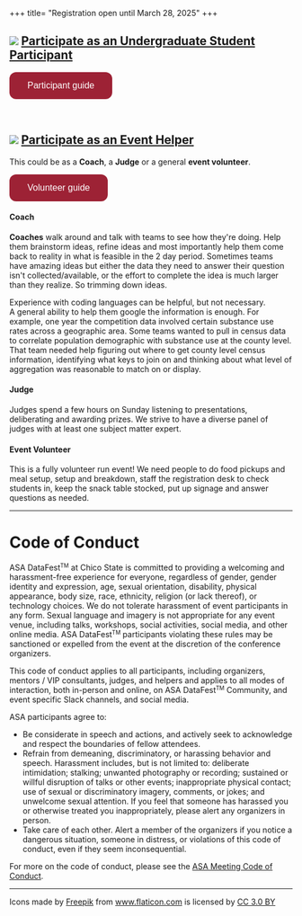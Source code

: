 +++
title= "Registration open until March 28, 2025"
+++


<style>
.button {
  background-color: #9D2235; 
  border: none;
  color: white;
  padding: 15px 32px;
  text-align: center;
  text-decoration: none;
  display: inline-block;
  font-size: 16px;
  border-radius: 12px;
}
</style>

## <img src="../img/team.png"> [Participate as an Undergraduate Student Participant](https://forms.gle/WQLUZY2DMHZcs62Z8)

<a href="/info_guide_chico"><button class="button">Participant guide</button></a>

<br>

## <img src="../img/consultation.png"> [Participate as an Event Helper](https://forms.gle/9mHyqLHFK67rEMYj6) 

This could be as a **Coach**, a **Judge** or a general **event volunteer**. 

<a href="/coach_judge_info"><button class="button">Volunteer guide</button></a>


#### Coach
**Coaches** walk around and talk with teams to see how they're doing. Help  them brainstorm ideas, refine ideas and most importantly help them come  back to reality in what is feasible in the 2 day period. Sometimes teams  have amazing ideas but either the data they need to answer their  question isn't collected/available, or the effort to complete the idea  is much larger than they realize. So trimming down ideas.

Experience  with coding languages can be helpful, but not necessary. A general  ability to help them google the information is enough. For example, one  year the competition data involved certain substance use rates across a  geographic area. Some teams wanted to pull in census data to correlate  population demographic with substance use at the county level. That team  needed help figuring out where to get county level census information,  identifying what keys to join on and thinking about what level of  aggregation was reasonable to match on or display.

#### Judge

Judges spend a few hours on Sunday listening to presentations, deliberating and awarding prizes. We strive to have a diverse panel of judges with at least one subject matter expert. 

#### Event Volunteer

This is a fully volunteer run event! We need people to do food pickups and meal setup, setup and breakdown, staff the registration desk to check students in, keep the snack table stocked, put up signage and answer questions as needed. 


---

# Code of Conduct

ASA DataFest<small><sup>TM</sup></small> at Chico State is committed to providing a welcoming and harassment-free experience for everyone, regardless of gender, gender identity and expression, age, sexual orientation, disability, physical appearance, body size, race, ethnicity, religion (or lack thereof), or technology choices. We do not tolerate harassment of event participants in any form. Sexual language and imagery is not appropriate for any event venue, including talks, workshops, social activities, social media, and other online media. ASA DataFest<small><sup>TM</sup></small> participants violating these rules may be sanctioned or expelled from the event at the discretion of the conference organizers.

This code of conduct applies to all participants, including organizers, mentors / VIP consultants, judges, and helpers and applies to all modes of interaction, both in-person and online, on ASA DataFest<small><sup>TM</sup></small> Community, and event specific Slack channels, and social media.

ASA participants agree to:

- Be considerate in speech and actions, and actively seek to acknowledge and respect the boundaries of fellow attendees.
- Refrain from demeaning, discriminatory, or harassing behavior and speech. Harassment includes, but is not limited to: deliberate intimidation; stalking; unwanted photography or recording; sustained or willful disruption of talks or other events; inappropriate physical contact; use of sexual or discriminatory imagery, comments, or jokes; and unwelcome sexual attention. If you feel that someone has harassed you or otherwise treated you inappropriately, please alert any organizers in person.
- Take care of each other. Alert a member of the organizers if you notice a dangerous situation, someone in distress, or violations of this code of conduct, even if they seem inconsequential.

For more on the code of conduct, please see the [ASA Meeting Code of Conduct](https://www.amstat.org/ASA/Meetings/Meeting-Conduct-Policy.aspx).

---

<div>Icons made by <a href="https://www.freepik.com/" title="Freepik">Freepik</a> from <a href="https://www.flaticon.com/" 			    title="Flaticon">www.flaticon.com</a> is licensed by <a href="http://creativecommons.org/licenses/by/3.0/" 			    title="Creative Commons BY 3.0" target="_blank">CC 3.0 BY</a></div>

